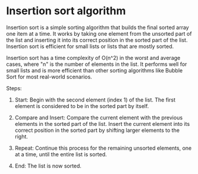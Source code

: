 # Insertion sort algorithm

Insertion sort is a simple sorting algorithm that builds the final sorted array one item at a time. It works by taking one element from the unsorted part of the list and inserting it into its correct position in the sorted part of the list. Insertion sort is efficient for small lists or lists that are mostly sorted.

Insertion sort has a time complexity of O(n^2) in the worst and average cases, where "n" is the number of elements in the list. It performs well for small lists and is more efficient than other sorting algorithms like Bubble Sort for most real-world scenarios.

Steps:

1. Start: Begin with the second element (index 1) of the list. The first element is considered to be in the sorted part by itself.

2. Compare and Insert: Compare the current element with the previous elements in the sorted part of the list. Insert the current element into its correct position in the sorted part by shifting larger elements to the right.

3. Repeat: Continue this process for the remaining unsorted elements, one at a time, until the entire list is sorted.

4. End: The list is now sorted.

